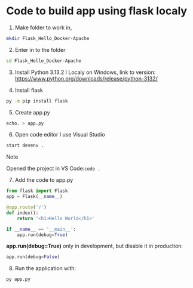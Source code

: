 # Code to build app using **flask** localy

1. Make folder to work in,
```bash
mkdir Flask_Hello_Docker-Apache
```

2. Enter in to the folder
```bash
cd Flask_Hello_Docker-Apache
```

3. Install Python 3.13.2 I
Localy on Windows, link to version: https://www.python.org/downloads/release/python-3132/

4. Install flask
```bash
py -m pip install flask
```

5. Create app.py
```sh
echo. > app.py
```

6. Open code editor I use Visual Studio
```sh
start devenv .
```
> [!NOTE]
> Opened the project in VS Code:```code .```

7. Add the code to app.py
```py
from flask import Flask
app = Flask(__name__)

@app.route('/')
def index():
    return '<h1>Hello World</h1>'

if __name__ == '__main__':
    app.run(debug=True)
```

**app.run(debug=True)** only in development, but disable it in production:
```py
app.run(debug=False)
```

8. Run the application with:
```sh
py app.py
```



 


